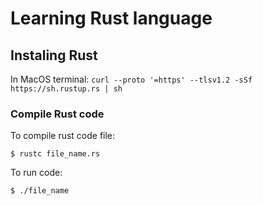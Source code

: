 # Learning Rust language

## Instaling Rust
In MacOS terminal: `curl --proto '=https' --tlsv1.2 -sSf https://sh.rustup.rs | sh`

### Compile Rust code

To compile rust code file:

`$ rustc file_name.rs`

To run code:

`$ ./file_name`
